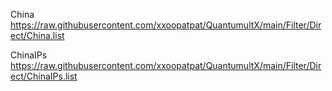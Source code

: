 China
https://raw.githubusercontent.com/xxoopatpat/QuantumultX/main/Filter/Direct/China.list

ChinaIPs
https://raw.githubusercontent.com/xxoopatpat/QuantumultX/main/Filter/Direct/ChinaIPs.list
